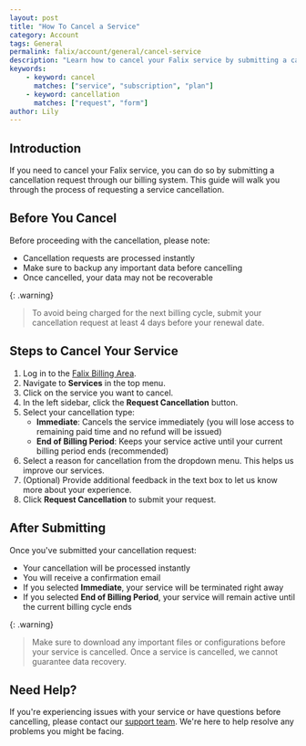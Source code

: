```yaml
---
layout: post
title: "How To Cancel a Service"
category: Account
tags: General
permalink: falix/account/general/cancel-service
description: "Learn how to cancel your Falix service by submitting a cancellation request."
keywords:
    - keyword: cancel
      matches: ["service", "subscription", "plan"]
    - keyword: cancellation
      matches: ["request", "form"]
author: Lily
---
```

## Introduction
If you need to cancel your Falix service, you can do so by submitting a cancellation request through our billing system. This guide will walk you through the process of requesting a service cancellation.

## Before You Cancel
Before proceeding with the cancellation, please note:
- Cancellation requests are processed instantly
- Make sure to backup any important data before cancelling
- Once cancelled, your data may not be recoverable

{: .warning}
> To avoid being charged for the next billing cycle, submit your cancellation request at least 4 days before your renewal date.

## Steps to Cancel Your Service
1. Log in to the [Falix Billing Area](https://billing.falixnodes.net/).
2. Navigate to **Services** in the top menu.
3. Click on the service you want to cancel.
4. In the left sidebar, click the **Request Cancellation** button.
5. Select your cancellation type:
   - **Immediate**: Cancels the service immediately (you will lose access to remaining paid time and no refund will be issued)
   - **End of Billing Period**: Keeps your service active until your current billing period ends (recommended)
6. Select a reason for cancellation from the dropdown menu. This helps us improve our services.
7. (Optional) Provide additional feedback in the text box to let us know more about your experience.
8. Click **Request Cancellation** to submit your request.

## After Submitting
Once you've submitted your cancellation request:
- Your cancellation will be processed instantly
- You will receive a confirmation email
- If you selected **Immediate**, your service will be terminated right away
- If you selected **End of Billing Period**, your service will remain active until the current billing cycle ends

{: .warning}
> Make sure to download any important files or configurations before your service is cancelled. Once a service is cancelled, we cannot guarantee data recovery.

## Need Help?
If you're experiencing issues with your service or have questions before cancelling, please contact our [support team](https://client.falixnodes.net/support/). We're here to help resolve any problems you might be facing.
